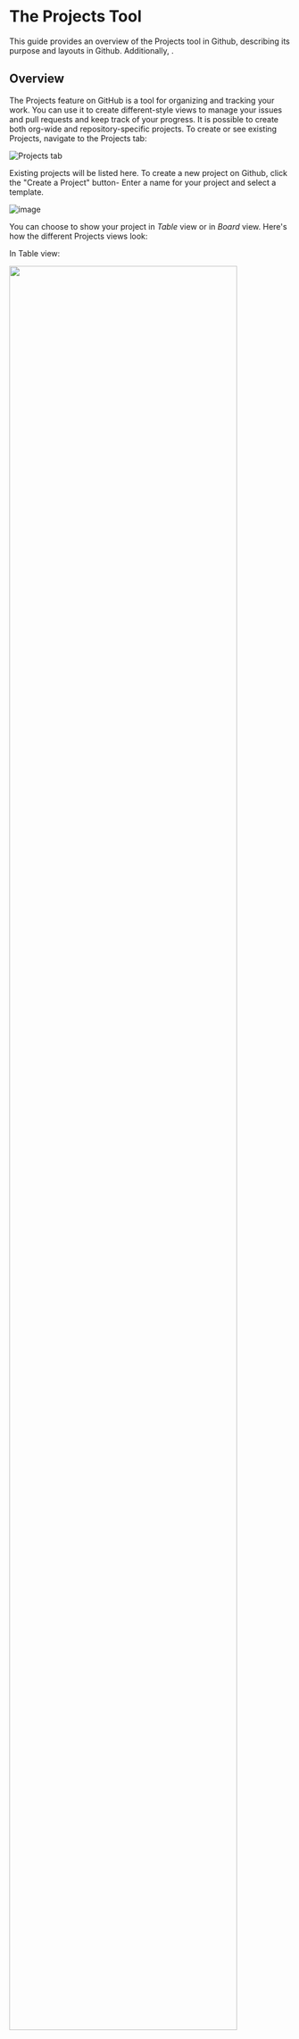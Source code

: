 # The Projects Tool
This guide provides an overview of the Projects tool in Github, describing its purpose and layouts in Github. Additionally, . 


## Overview
The Projects feature on GitHub is a tool for organizing and tracking your work. You can use it to create different-style views to manage your issues and pull requests and keep track of your progress. It is possible to create both org-wide and repository-specific projects. To create or see existing Projects, navigate to the Projects tab:

![Projects tab](figures/projects_tab.png)

Existing projects will be listed here. To create a new project on Github, click the "Create a Project" button- Enter a name for your project and select a template.

![image](figures/projects_new.png)

You can choose to show your project in _Table_ view or in _Board_ view. Here's how the different Projects views look:

In Table view:

<img src="figures/list-view.png" width="90%" />

You can add attribute fields/columns by clicking the "+" on the top right, where there are a few options on what to add:

<img src="figures/projects_field.png" width="90%" />

In Board view:

<img src="figures/kanban-view.png" width="90%" />

In this view, you can also add new columns. 

It can be a good idea to bookmark the project view you're using often (all projects have stable links).

## Adding Cards to the Project View
Cards in the Projects tool, refers to any issues, pull requests or draft issues that you add to your project view. To add cards to your project, click on "Add item", in the buttom of the column you want to add the card to:

<img src="figures/projects_add_card.png" width="90%" />

If you search, you can find any existing issue or pull request that you want to add. Alternatively, type some title, and a draft issue will be created (see the [Issue trackers guide](https://github.com/project-origin/origin-collaboration/blob/main/guides/issue_trackers.md#issues-in-projects-views)). 

To move a card between columns, simply drag and drop the card to the desired column:

<img src="figures/projects_move_card.png" width="90%" />

When you click on a card title, a quick view will pop up for the (draft) issue or pull request that the card contains:

![issues tab](figures/projects-list-inline-issueview.png)

Remember to save your view, when you finished modifying it, as this doesn't happen automatically:

<img src="figures/projects_save.png" width="90%" />

## Using Projects in Project-Origin
A number of projects already exists in Project-Origin, which are visible [here](https://github.com/orgs/project-origin/projects). You can either use the existing project views, whenever these are most relevant to you, or create your own view in a given, relevant project, to e.g., track progress on your own issues and pull requests. 

<img src="figures/projects_new_view.png" width="90%" />

Alternatively, you can create your own project, if you find it relevant. 

## More Information about Projects
GitHub offers a further description of using Projects [here](https://docs.github.com/en/issues/planning-and-tracking-with-projects/learning-about-projects).
